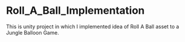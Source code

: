# Roll_A_Ball_Implementation
This is unity project in which I implemented idea of Roll A Ball asset to a Jungle Balloon Game.
